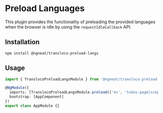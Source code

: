# Preload Languages

This plugin provides the functionality of preloading the provided languages when the browser is idle by using the `requestIdleCallback` API.

## Installation

```
npm install @ngneat/transloco-preload-langs
```

## Usage

```ts
import { TranslocoPreloadLangsModule } from '@ngneat/transloco-preload-langs';

@NgModule({
  imports: [TranslocoPreloadLangsModule.preload(['es', 'todos-page|scoped'])],
  bootstrap: [AppComponent]
})
export class AppModule {}
```
